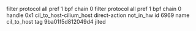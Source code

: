 filter protocol all pref 1 bpf chain 0 
filter protocol all pref 1 bpf chain 0 handle 0x1 cil_to_host-cilium_host direct-action not_in_hw id 6969 name cil_to_host tag 9ba01f5d812049d4 jited 
